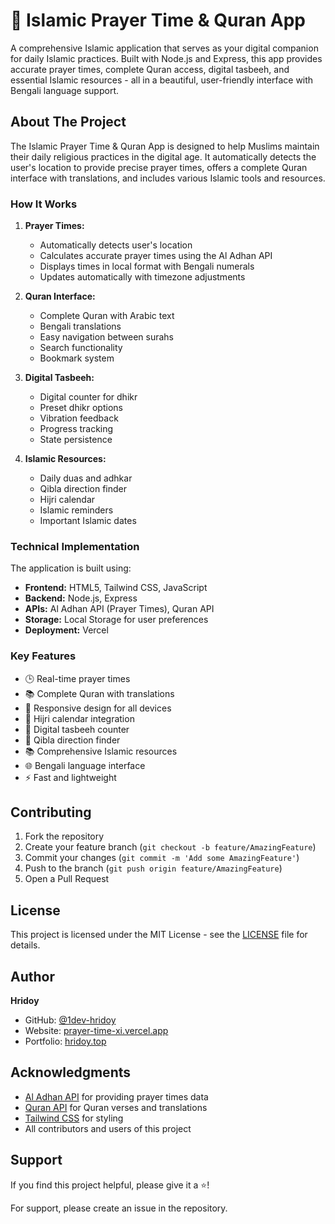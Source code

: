 # 🔄 Islamic Prayer Time & Quran App

A comprehensive Islamic application that serves as your digital companion for daily Islamic practices. Built with Node.js and Express, this app provides accurate prayer times, complete Quran access, digital tasbeeh, and essential Islamic resources - all in a beautiful, user-friendly interface with Bengali language support.

## About The Project

The Islamic Prayer Time & Quran App is designed to help Muslims maintain their daily religious practices in the digital age. It automatically detects the user's location to provide precise prayer times, offers a complete Quran interface with translations, and includes various Islamic tools and resources.

### How It Works

1. **Prayer Times:**
   - Automatically detects user's location
   - Calculates accurate prayer times using the Al Adhan API
   - Displays times in local format with Bengali numerals
   - Updates automatically with timezone adjustments

2. **Quran Interface:**
   - Complete Quran with Arabic text
   - Bengali translations
   - Easy navigation between surahs
   - Search functionality
   - Bookmark system

3. **Digital Tasbeeh:**
   - Digital counter for dhikr
   - Preset dhikr options
   - Vibration feedback
   - Progress tracking
   - State persistence

4. **Islamic Resources:**
   - Daily duas and adhkar
   - Qibla direction finder
   - Hijri calendar
   - Islamic reminders
   - Important Islamic dates

### Technical Implementation

The application is built using:
- **Frontend:** HTML5, Tailwind CSS, JavaScript
- **Backend:** Node.js, Express
- **APIs:** Al Adhan API (Prayer Times), Quran API
- **Storage:** Local Storage for user preferences
- **Deployment:** Vercel

### Key Features

- 🕒 Real-time prayer times
- 📚 Complete Quran with translations
- 📱 Responsive design for all devices
- 🌙 Hijri calendar integration
- 📿 Digital tasbeeh counter
- 🛂 Qibla direction finder
- 📚 Comprehensive Islamic resources
- 🌐 Bengali language interface
- ⚡ Fast and lightweight



## Contributing

1. Fork the repository
2. Create your feature branch (`git checkout -b feature/AmazingFeature`)
3. Commit your changes (`git commit -m 'Add some AmazingFeature'`)
4. Push to the branch (`git push origin feature/AmazingFeature`)
5. Open a Pull Request

## License

This project is licensed under the MIT License - see the [LICENSE](LICENSE) file for details.

## Author

**Hridoy**
- GitHub: [@1dev-hridoy](https://github.com/1dev-hridoy)
- Website: [prayer-time-xi.vercel.app](https://prayer-time-xi.vercel.app)
- Portfolio: [hridoy.top](https://hridoy.top)

## Acknowledgments

- [Al Adhan API](https://aladhan.com/prayer-times-api) for providing prayer times data
- [Quran API](https://alquran.cloud/api) for Quran verses and translations
- [Tailwind CSS](https://tailwindcss.com) for styling
- All contributors and users of this project

## Support

If you find this project helpful, please give it a ⭐️!

For support, please create an issue in the repository.

